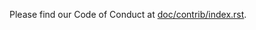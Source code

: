Please find our Code of Conduct at [doc/contrib/index.rst](https://docs.arbor-sim.org/en/latest/contrib/index.html#code-of-conduct).
